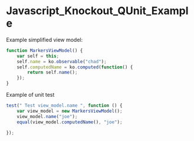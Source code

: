 # Javascript_Knockout_QUnit_Example
 
Example simplified view model:

```javascript
function MarkersViewModel() {
    var self = this;   
    self.name = ko.observable("chad");
    self.computedName = ko.computed(function() {
        return self.name();
	});
}
```
Example of unit test 

```javascript
test(" Test view_model.name ", function () {
    var view_model = new MarkersViewModel();
    view_model.name("joe");
    equal(view_model.computedName(), "joe");
 
});

```
